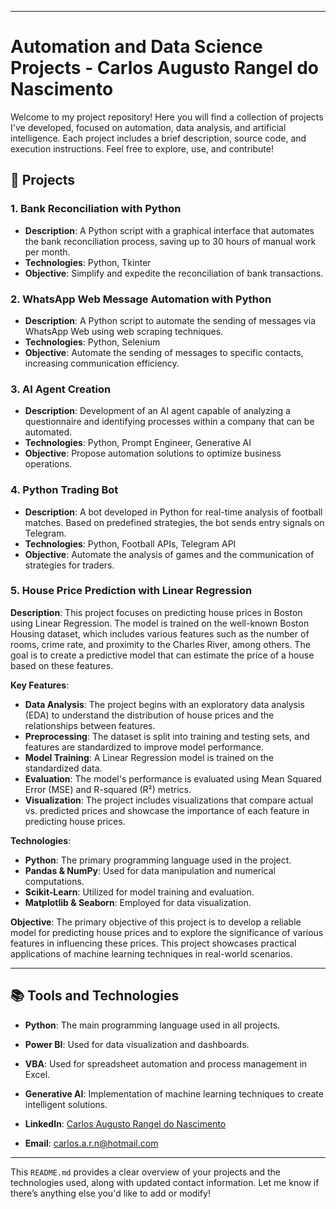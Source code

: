 

---

# Automation and Data Science Projects - Carlos Augusto Rangel do Nascimento

Welcome to my project repository! Here you will find a collection of projects I've developed, focused on automation, data analysis, and artificial intelligence. Each project includes a brief description, source code, and execution instructions. Feel free to explore, use, and contribute!

## 📁 Projects

### 1. **Bank Reconciliation with Python**
- **Description**: A Python script with a graphical interface that automates the bank reconciliation process, saving up to 30 hours of manual work per month.
- **Technologies**: Python, Tkinter
- **Objective**: Simplify and expedite the reconciliation of bank transactions.

### 2. **WhatsApp Web Message Automation with Python**
- **Description**: A Python script to automate the sending of messages via WhatsApp Web using web scraping techniques.
- **Technologies**: Python, Selenium
- **Objective**: Automate the sending of messages to specific contacts, increasing communication efficiency.

### 3. **AI Agent Creation**
- **Description**: Development of an AI agent capable of analyzing a questionnaire and identifying processes within a company that can be automated.
- **Technologies**: Python, Prompt Engineer, Generative AI
- **Objective**: Propose automation solutions to optimize business operations.

### 4. **Python Trading Bot**
- **Description**: A bot developed in Python for real-time analysis of football matches. Based on predefined strategies, the bot sends entry signals on Telegram.
- **Technologies**: Python, Football APIs, Telegram API
- **Objective**: Automate the analysis of games and the communication of strategies for traders.

### 5. **House Price Prediction with Linear Regression**

**Description**: This project focuses on predicting house prices in Boston using Linear Regression. The model is trained on the well-known Boston Housing dataset, which includes various features such as the number of rooms, crime rate, and proximity to the Charles River, among others. The goal is to create a predictive model that can estimate the price of a house based on these features.

**Key Features**:
- **Data Analysis**: The project begins with an exploratory data analysis (EDA) to understand the distribution of house prices and the relationships between features.
- **Preprocessing**: The dataset is split into training and testing sets, and features are standardized to improve model performance.
- **Model Training**: A Linear Regression model is trained on the standardized data.
- **Evaluation**: The model's performance is evaluated using Mean Squared Error (MSE) and R-squared (R²) metrics.
- **Visualization**: The project includes visualizations that compare actual vs. predicted prices and showcase the importance of each feature in predicting house prices.

**Technologies**:
- **Python**: The primary programming language used in the project.
- **Pandas & NumPy**: Used for data manipulation and numerical computations.
- **Scikit-Learn**: Utilized for model training and evaluation.
- **Matplotlib & Seaborn**: Employed for data visualization.

**Objective**: The primary objective of this project is to develop a reliable model for predicting house prices and to explore the significance of various features in influencing these prices. This project showcases practical applications of machine learning techniques in real-world scenarios.

---


## 📚 Tools and Technologies

- **Python**: The main programming language used in all projects.
- **Power BI**: Used for data visualization and dashboards.
- **VBA**: Used for spreadsheet automation and process management in Excel.
- **Generative AI**: Implementation of machine learning techniques to create intelligent solutions.

- **LinkedIn**: [Carlos Augusto Rangel do Nascimento](https://www.linkedin.com/in/carlos-augusto-nascimento-desenvolvedor-python/)
- **Email**: carlos.a.r.n@hotmail.com

---

This `README.md` provides a clear overview of your projects and the technologies used, along with updated contact information. Let me know if there’s anything else you'd like to add or modify!
